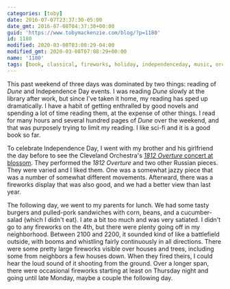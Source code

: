 ```yaml
---
categories: [toby]
date: 2016-07-07T23:37:30-05:00
date_gmt: 2016-07-08T04:37:30+00:00
guid: 'https://www.tobymackenzie.com/blog/?p=1180'
id: 1180
modified: 2020-03-08T03:08:29-04:00
modified_gmt: 2020-03-08T07:08:29+00:00
name: '1180'
tags: [book, classical, fireworks, holiday, independenceday, music, orchestra, reading, sciencefiction, weekend]
---
```


This past weekend of three days was dominated by two things:  reading of *Dune* and Independence Day events.<!--more-->  I was reading *Dune* slowly at the library after work, but since I've taken it home, my reading has sped up dramatically.  I have a habit of getting enthralled by good novels and spending a lot of time reading them, at the expense of other things.  I read for many hours and several hundred pages of *Dune* over the weekend, and that was purposely trying to limit my reading.  I like sci-fi and it is a good book so far.

To celebrate Independence Day, I went with my brother and his girlfriend the day before to see the Cleveland Orchestra's [*1812 Overture* concert at blossom](http://www.clevelandorchestra.com/16-blossom--summer/16-blossom-festival---concerts/2016-07-03-1812-overture/?performanceNumber=14422).  They performed the *1812 Overture* and two other Russian pieces.  They were varied and I liked them.  One was a somewhat jazzy piece that was a number of somewhat different movements.  Afterward, there was a fireworks display that was also good, and we had a better view than last year.

The following day, we went to my parents for lunch.  We had some tasty burgers and pulled-pork sandwiches with corn, beans, and a cucumber-salad (which I didn't eat).  I ate a bit too much and was very satiated.  I didn't go to any fireworks on the 4th, but there were plenty going off in my neighborhood.  Between 2100 and 2200, it sounded kind of like a battlefield outside, with booms and whistling fairly continuously in all directions.  There were some pretty large fireworks visible over houses and trees, including some from neighbors a few houses down.  When they fired theirs, I could hear the loud sound of it shooting from the ground.  Over a longer span, there were occasional fireworks starting at least on Thursday night and going until late Monday, maybe a couple the following day.
